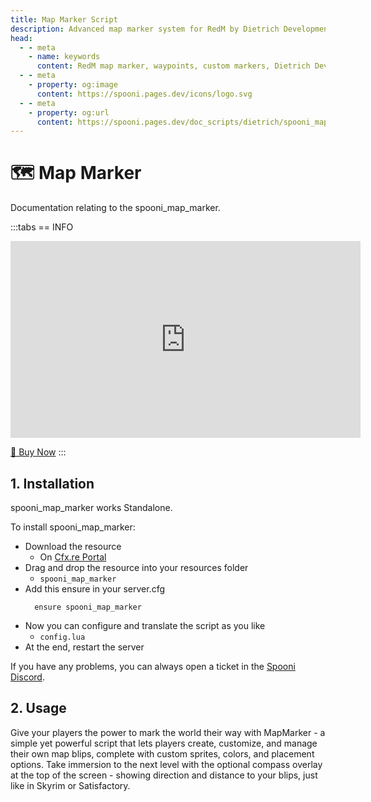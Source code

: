 ```yaml
---
title: Map Marker Script
description: Advanced map marker system for RedM by Dietrich Development. Create custom waypoints and markers for your Red Dead Redemption 2 roleplay server.
head:
  - - meta
    - name: keywords
      content: RedM map marker, waypoints, custom markers, Dietrich Development, map system, RedM navigation, RDR2 map markers
  - - meta
    - property: og:image
      content: https://spooni.pages.dev/icons/logo.svg
  - - meta
    - property: og:url
      content: https://spooni.pages.dev/doc_scripts/dietrich/spooni_map_marker
---
```


# 🗺️ Map Marker
Documentation relating to the spooni_map_marker.

:::tabs
== INFO
<iframe width="560" height="315" src="https://dunb17ur4ymx4.cloudfront.net/packages/images/0e11b6916283c130c92fe45fb283061fb57c534f.png" frameborder="0" allow="accelerometer; autoplay; clipboard-write; encrypted-media; gyroscope; picture-in-picture; web-share" referrerpolicy="strict-origin-when-cross-origin" allowfullscreen></iframe>

<a href="https://tebex.dietrich-development.com//package/6982151?basket=cp7k78-f891a5bc3e700a7f8c7837116a0db07a3b03a874" class="button-buy">🛒 Buy Now</a>
:::

## 1. Installation
spooni_map_marker works Standalone.

To install spooni_map_marker:
- Download the resource
  - On [Cfx.re Portal](https://portal.cfx.re/)
- Drag and drop the resource into your resources folder
  - `spooni_map_marker`
- Add this ensure in your server.cfg
  ```
    ensure spooni_map_marker
  ```
- Now you can configure and translate the script as you like
  - `config.lua`
- At the end, restart the server

If you have any problems, you can always open a ticket in the [Spooni Discord](https://discord.gg/spooni).

## 2. Usage
Give your players the power to mark the world their way with MapMarker - a simple yet powerful script that lets players create, customize, and manage their own map blips, complete with custom sprites, colors, and placement options.
Take immersion to the next level with the optional compass overlay at the top of the screen - showing direction and distance to your blips, just like in Skyrim or Satisfactory.